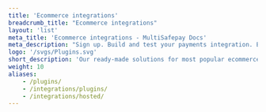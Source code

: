 ```yaml
---
title: 'Ecommerce integrations'
breadcrumb_title: "Ecommerce integrations"
layout: 'list'
meta_title: 'Ecommerce integrations - MultiSafepay Docs'
meta_description: "Sign up. Build and test your payments integration. Explore our products and services. Use our API Reference, SDKs, and wrappers. Get support."
logo: '/svgs/Plugins.svg'
short_description: 'Our ready-made solutions for most popular ecommerce platforms'
weight: 10
aliases: 
    - /plugins/
    - /integrations/plugins/
    - /integrations/hosted/
---
```

